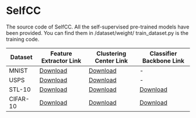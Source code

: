 # SelfCC
The source code of SelfCC.
All the self-supervised pre-trained models have been provided. You can find them in /dataset/weight/
train_dataset.py is the training code.

| Dataset   | Feature Extractor Link                                | Clustering Center Link                              | Classifier Backbone Link                               |
|-----------|----------------------------------------|------------------------------------------|-----------------------------------------|
| MNIST | [Download](https://example.com/dataset1/fe)   | [Download](https://example.com/dataset1/center) | -                                       |
| USPS | [Download](https://example.com/dataset2/fe)   | [Download](https://example.com/dataset2/center) | -                                       |
| STL-10 | [Download](https://example.com/dataset3/fe)   | [Download](https://example.com/dataset3/center) | [Download](https://example.com/dataset3/back) |
| CIFAR-10 | [Download](https://example.com/dataset4/fe)   | [Download](https://example.com/dataset4/center) | [Download](https://example.com/dataset4/back) |

